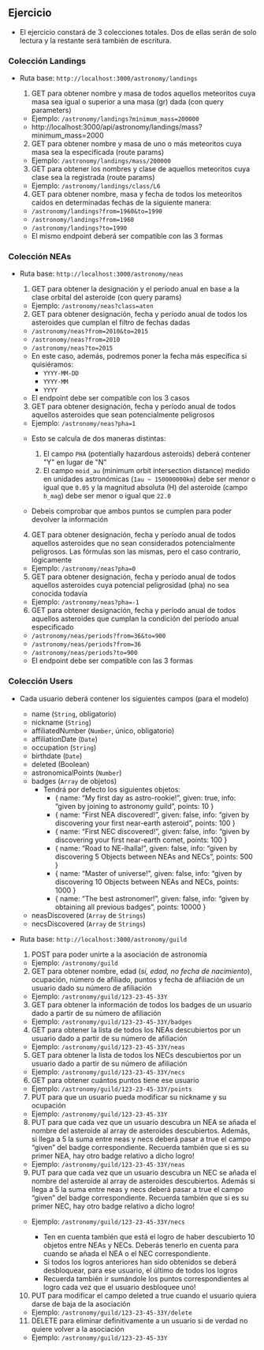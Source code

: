 ## Ejercicio

  * El ejercicio constará de 3 colecciones totales. Dos de ellas serán de solo lectura y la restante será también de escritura.
  
  ### Colección Landings

  * Ruta base: `http://localhost:3000/astronomy/landings`

    1. GET para obtener nombre y masa de todos aquellos meteoritos cuya masa sea igual o superior a una masa (gr) dada (con query parameters)
    - Ejemplo: `/astronomy/landings?minimum_mass=200000`
    - http://localhost:3000/api/astronomy/landings/mass?minimum_mass=2000

    2. GET para obtener nombre y masa de uno o más meteoritos cuya masa sea la especificada (route params)
    - Ejemplo: `/astronomy/landings/mass/200000`

    3. GET para obtener los nombres y clase de aquellos meteoritos cuya clase sea la registrada (route params)
    - Ejemplo: `/astronomy/landings/class/L6`

    4. GET para obtener nombre, masa y fecha de todos los meteoritos caídos en determinadas fechas de la siguiente manera:
      * `/astronomy/landings?from=1960&to=1990`
      * `/astronomy/landings?from=1960`
      * `/astronomy/landings?to=1990`
      * El mismo endpoint deberá ser compatible con las 3 formas


  ### Colección NEAs

  * Ruta base: `http://localhost:3000/astronomy/neas`

    1. GET para obtener la designación y el período anual en base a la clase orbital del asteroide (con query params)
    - Ejemplo: `/astronomy/neas?class=aten`

    2. GET para obtener designación, fecha y período anual de todos los asteroides que cumplan el filtro de fechas dadas
      * `/astronomy/neas?from=2010&to=2015`
      * `/astronomy/neas?from=2010`
      * `/astronomy/neas?to=2015`
      * En este caso, además, podremos poner la fecha más específica si quisiéramos:
        - `YYYY-MM-DD`
        - `YYYY-MM`
        - `YYYY`
      * El endpoint debe ser compatible con los 3 casos

    3. GET para obtener designación, fecha y período anual de todos aquellos asteroides que sean potencialmente peligrosos
    - Ejemplo: `/astronomy/neas?pha=1`

    * Esto se calcula de dos maneras distintas:
      1. El campo `PHA` (potentially hazardous asteroids) deberá contener "Y" en lugar de "N"
      2. El campo `moid_au` (minimum orbit intersection distance) medido en unidades astronómicas (`1au ~ 150000000km`) debe ser menor o igual que `0.05` y la magnitud absoluta (H) del asteroide (campo `h_mag`) debe ser menor o igual que `22.0`

    * Debeis comprobar que ambos puntos se cumplen para poder devolver la información

    4. GET para obtener designación, fecha y período anual de todos aquellos asteroides que no sean considerados potencialmente peligrosos. Las fórmulas son las mismas, pero el caso contrario, lógicamente
    - Ejemplo: `/astronomy/neas?pha=0`

    5. GET para obtener designación, fecha y período anual de todos aquellos asteroides cuya potencial peligrosidad (pha) no sea conocida todavía
    - Ejemplo: `/astronomy/neas?pha=-1`

    6. GET para obtener designación, fecha y período anual de todos aquellos asteroides que cumplan la condición del período anual especificado
      * `/astronomy/neas/periods?from=36&to=900`
      * `/astronomy/neas/periods?from=36`
      * `/astronomy/neas/periods?to=900`
      * El endpoint debe ser compatible con las 3 formas


  ### Colección Users

  * Cada usuario deberá contener los siguientes campos (para el modelo)
    - name (`String`, obligatorio)
    - nickname (`String`)
    - affiliatedNumber (`Number`, único, obligatorio)
    - affiliationDate (`Date`)
    - occupation (`String`)
    - birthdate (`Date`)
    - deleted (Boolean)
    - astronomicalPoints (`Number`)
    - badges (`Array` de objetos)
        * Tendrá por defecto los siguientes objetos:
          - { name: “My first day as astro-rookie!”, given: true, info: “given by joining to astronomy guild”, points: 10 }
          - { name: “First NEA discovered!”, given: false, info: “given by discovering your first near-earth asteroid”, points: 100 } 
          - { name: “First NEC discovered!”, given: false, info: “given by discovering your first near-earth comet, points: 100 }
          - { name: “Road to NE-lhalla!”, given: false, info: “given by discovering 5 Objects between NEAs and NECs”, points: 500 }
          - { name: “Master of universe!”, given: false, info: “given by discovering 10 Objects between NEAs and NECs, points: 1000 }
          - { name: “The best astronomer!”, given: false, info: “given by obtaining all previous badges”, points: 10000 }
    - neasDiscovered (`Array` de `Strings`)
    - necsDiscovered (`Array` de `Strings`)

  * Ruta base: `http://localhost:3000/astronomy/guild`

    1. POST para poder unirte a la asociación de astronomía
    - Ejemplo: `/astronomy/guild`

    2. GET para obtener nombre, edad (*sí, edad, no fecha de nacimiento*), ocupación, número de afiliado, puntos y fecha de afiliación de un usuario dado su número de afiliación
    - Ejemplo: `/astronomy/guild/123-23-45-33Y`

    3. GET para obtener la información de todos los badges de un usuario dado a partir de su número de afiliación
    - Ejemplo: `/astronomy/guild/123-23-45-33Y/badges`

    4. GET para obtener la lista de todos los NEAs descubiertos por un usuario dado a partir de su número de afiliación
    - Ejemplo: `/astronomy/guild/123-23-45-33Y/neas`

    5. GET para obtener la lista de todos los NECs descubiertos por un usuario dado a partir de su número de afiliación
    - Ejemplo: `/astronomy/guild/123-23-45-33Y/necs`

    6. GET para obtener cuántos puntos tiene ese usuario
    - Ejemplo: `/astronomy/guild/123-23-45-33Y/points`

    7. PUT para que un usuario pueda modificar su nickname y su ocupación
    - Ejemplo: `/astronomy/guild/123-23-45-33Y`

    8. PUT para que cada vez que un usuario descubra un NEA se añada el nombre del asteroide al array de asteroides descubiertos. Además, si llega a 5 la suma entre neas y necs deberá pasar a true el campo “given” del badge correspondiente. Recuerda también que si es su primer NEA, hay otro badge relativo a dicho logro!
    - Ejemplo: `/astronomy/guild/123-23-45-33Y/neas`

    9. PUT para que cada vez que un usuario descubra un NEC se añada el nombre del asteroide al array de asteroides descubiertos. Además si llega a 5 la suma entre neas y necs deberá pasar a true el campo “given” del badge correspondiente. Recuerda también que si es su primer NEC, hay otro badge relativo a dicho logro!
    - Ejemplo: `/astronomy/guild/123-23-45-33Y/necs`

      * Ten en cuenta también que está el logro de haber descubierto 10 objetos entre NEAs y NECs. Deberás tenerlo en cuenta para cuando se añada el NEA o el NEC correspondiente.
      * Si todos los logros anteriores han sido obtenidos se deberá desbloquear, para ese usuario, el último de todos los logros
      * Recuerda también ir sumándole los puntos correspondientes al logro cada vez que el usuario desbloquee uno!

    10. PUT para modificar el campo deleted a true cuando el usuario quiera darse de baja de la asociación
    - Ejemplo: `/astronomy/guild/123-23-45-33Y/delete`

    11. DELETE para eliminar definitivamente a un usuario si de verdad no quiere volver a la asociación
    - Ejemplo: `/astronomy/guild/123-23-45-33Y`
